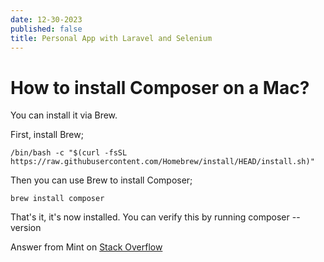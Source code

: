 ```yaml
---
date: 12-30-2023
published: false
title: Personal App with Laravel and Selenium
---
```


# How to install Composer on a Mac?

You can install it via Brew.

First, install Brew;

`/bin/bash -c "$(curl -fsSL https://raw.githubusercontent.com/Homebrew/install/HEAD/install.sh)"`

Then you can use Brew to install Composer;

`brew install composer`

That's it, it's now installed. You can verify this by running composer --version

Answer from Mint on [Stack Overflow](https://stackoverflow.com/questions/21952723/how-to-install-composer-on-a-mac)
